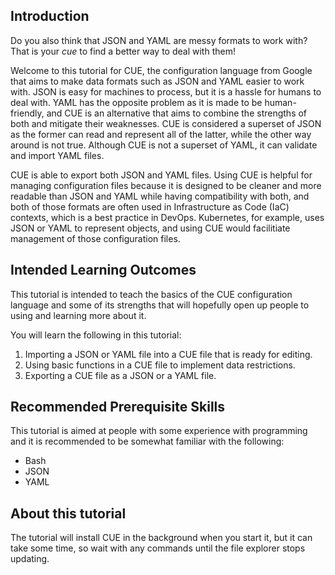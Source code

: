 ## Introduction

Do you also think that JSON and YAML are messy formats to work with? That is your *cue* to find a better way to deal with them!

Welcome to this tutorial for CUE, the configuration language from Google that aims to make data formats such as JSON and YAML easier to work with. JSON is easy for machines to process, but it is a hassle for humans to deal with. YAML has the opposite problem as it is made to be human-friendly, and CUE is an alternative that aims to combine the strengths of both and mitigate their weaknesses. CUE is considered a superset of JSON as the former can read and represent all of the latter, while the other way around is not true. Although CUE is not a superset of YAML, it can validate and import YAML files.

CUE is able to export both JSON and YAML files. Using CUE is helpful for managing configuration files because it is designed to be cleaner and more readable than JSON and YAML while having compatibility with both, and both of those formats are often used in Infrastructure as Code (IaC) contexts, which is a best practice in DevOps. Kubernetes, for example, uses JSON or YAML to represent objects, and using CUE would facilitiate management of those configuration files.

## Intended Learning Outcomes

This tutorial is intended to teach the basics of the CUE configuration language and some of its strengths that will hopefully open up people to using and learning more about it.

You will learn the following in this tutorial:
1. Importing a JSON or YAML file into a CUE file that is ready for editing.
2. Using basic functions in a CUE file to implement data restrictions.
3. Exporting a CUE file as a JSON or a YAML file.

## Recommended Prerequisite Skills

This tutorial is aimed at people with some experience with programming and it is recommended to be somewhat familiar with the following:
- Bash
- JSON
- YAML

## About this tutorial

The tutorial will install CUE in the background when you start it, but it can take some time, so wait with any commands until the file explorer stops updating.
